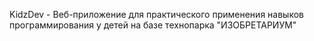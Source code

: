 KidzDev - Веб-приложение для практического применения навыков программирования у детей на базе технопарка "ИЗОБРЕТАРИУМ" 